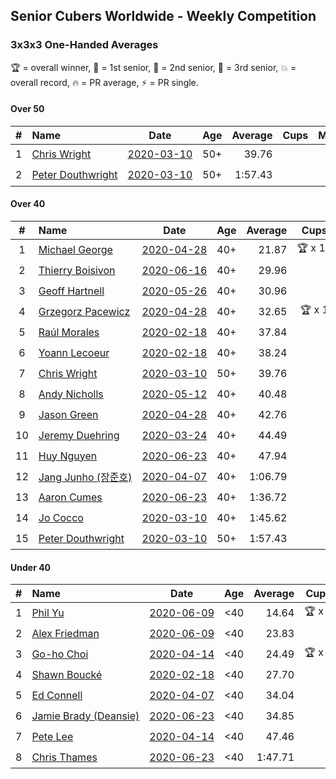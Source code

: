 ## Senior Cubers Worldwide - Weekly Competition
### 3x3x3 One-Handed Averages

🏆 = overall winner, 🥇 = 1st senior, 🥈 = 2nd senior, 🥉 = 3rd senior, 💥 = overall record, 🔥 = PR average, ⚡ = PR single.

#### Over 50

| # | Name | Date | Age | Average | Cups | Medals | Achievements | Video |
| :--: | :-- | :--: | :--: | --: | :--: | :-- | :-- | :-- |
| 1 | [<span style="white-space: nowrap">Chris Wright</span>](../../persons/chris_wright/333oh.md) | [<span style="white-space: nowrap">2020-03-10</span>](2020-03-10.md) | 50+ | 39.76 |  |  | <span style="white-space: nowrap">💥 x 1, 🔥 x 1, ⚡ x 1</span> | [Link](https://www.facebook.com/events/684510792316675/permalink/685546418879779/) |
| 2 | [<span style="white-space: nowrap">Peter Douthwright</span>](../../persons/peter_douthwright/333oh.md) | [<span style="white-space: nowrap">2020-03-10</span>](2020-03-10.md) | 50+ | 1:57.43 |  |  | <span style="white-space: nowrap">🔥 x 1, ⚡ x 2</span> | [Link](https://www.facebook.com/events/684510792316675/permalink/688822721885482/) |

#### Over 40

| # | Name | Date | Age | Average | Cups | Medals | Achievements | Video |
| :--: | :-- | :--: | :--: | --: | :--: | :-- | :-- | :-- |
| 1 | [<span style="white-space: nowrap">Michael George</span>](../../persons/michael_george/333oh.md) | [<span style="white-space: nowrap">2020-04-28</span>](2020-04-28.md) | 40+ | 21.87 | <span style="white-space: nowrap">🏆 x 11</span> | <span style="white-space: nowrap">🥇 x 14</span> | <span style="white-space: nowrap">💥 x 5, 🔥 x 3, ⚡ x 5</span> | [Link](https://www.facebook.com/events/535188653858103/permalink/535332343843734/) |
| 2 | [<span style="white-space: nowrap">Thierry Boisivon</span>](../../persons/thierry_boisivon/333oh.md) | [<span style="white-space: nowrap">2020-06-16</span>](2020-06-16.md) | 40+ | 29.96 |  | <span style="white-space: nowrap">🥈 x 6, 🥉 x 6</span> | <span style="white-space: nowrap">🔥 x 7, ⚡ x 3</span> | [Link](https://www.facebook.com/events/604103587178706/permalink/608762373379494/) |
| 3 | [<span style="white-space: nowrap">Geoff Hartnell</span>](../../persons/geoff_hartnell/333oh.md) | [<span style="white-space: nowrap">2020-05-26</span>](2020-05-26.md) | 40+ | 30.96 |  | <span style="white-space: nowrap">🥈 x 7, 🥉 x 7</span> | <span style="white-space: nowrap">🔥 x 5, ⚡ x 4</span> | [Link](https://www.facebook.com/events/688407551989463/permalink/690561981774020/) |
| 4 | [<span style="white-space: nowrap">Grzegorz Pacewicz</span>](../../persons/grzegorz_pacewicz/333oh.md) | [<span style="white-space: nowrap">2020-04-28</span>](2020-04-28.md) | 40+ | 32.65 | <span style="white-space: nowrap">🏆 x 1</span> | <span style="white-space: nowrap">🥇 x 1, 🥈 x 2</span> | <span style="white-space: nowrap">🔥 x 3, ⚡ x 2</span> | [Link](https://www.facebook.com/events/535188653858103/permalink/537395990304036/) |
| 5 | [<span style="white-space: nowrap">Raúl Morales</span>](../../persons/raul_morales/333oh.md) | [<span style="white-space: nowrap">2020-02-18</span>](2020-02-18.md) | 40+ | 37.84 |  |  | <span style="white-space: nowrap">🔥 x 1, ⚡ x 1</span> | |
| 6 | [<span style="white-space: nowrap">Yoann Lecoeur</span>](../../persons/yoann_lecoeur/333oh.md) | [<span style="white-space: nowrap">2020-02-18</span>](2020-02-18.md) | 40+ | 38.24 |  |  | <span style="white-space: nowrap">🔥 x 1, ⚡ x 1</span> | [Link](https://www.facebook.com/events/1618332754973681/permalink/1622459904560966/) |
| 7 | [<span style="white-space: nowrap">Chris Wright</span>](../../persons/chris_wright/333oh.md) | [<span style="white-space: nowrap">2020-03-10</span>](2020-03-10.md) | 50+ | 39.76 |  |  | <span style="white-space: nowrap">💥 x 1, 🔥 x 1, ⚡ x 1</span> | [Link](https://www.facebook.com/events/684510792316675/permalink/685546418879779/) |
| 8 | [<span style="white-space: nowrap">Andy Nicholls</span>](../../persons/andy_nicholls/333oh.md) | [<span style="white-space: nowrap">2020-05-12</span>](2020-05-12.md) | 40+ | 40.48 |  | <span style="white-space: nowrap">🥉 x 1</span> | <span style="white-space: nowrap">🔥 x 2, ⚡ x 4</span> | [Link](https://www.facebook.com/events/546188069600739/permalink/546935109526035/) |
| 9 | [<span style="white-space: nowrap">Jason Green</span>](../../persons/jason_green/333oh.md) | [<span style="white-space: nowrap">2020-04-28</span>](2020-04-28.md) | 40+ | 42.76 |  |  | <span style="white-space: nowrap">🔥 x 1, ⚡ x 1</span> | [Link](https://www.facebook.com/jasongreenbowler/videos/10163336975180425/) |
| 10 | [<span style="white-space: nowrap">Jeremy Duehring</span>](../../persons/jeremy_duehring/333oh.md) | [<span style="white-space: nowrap">2020-03-24</span>](2020-03-24.md) | 40+ | 44.49 |  | <span style="white-space: nowrap">🥉 x 1</span> | <span style="white-space: nowrap">🔥 x 2, ⚡ x 2</span> | [Link](https://www.facebook.com/events/212335450005639/permalink/213082393264278/) |
| 11 | [<span style="white-space: nowrap">Huy Nguyen</span>](../../persons/huy_nguyen/333oh.md) | [<span style="white-space: nowrap">2020-06-23</span>](2020-06-23.md) | 40+ | 47.94 |  |  | <span style="white-space: nowrap">🔥 x 2, ⚡ x 1</span> | [Link](https://www.facebook.com/events/722150235200875/permalink/726287661453799/) |
| 12 | [<span style="white-space: nowrap">Jang Junho (장준호)</span>](../../persons/jang_junho/333oh.md) | [<span style="white-space: nowrap">2020-04-07</span>](2020-04-07.md) | 40+ | 1:06.79 |  |  | <span style="white-space: nowrap">🔥 x 3, ⚡ x 3</span> | [Link](https://www.facebook.com/events/682716079141575/permalink/686595828753600/) |
| 13 | [<span style="white-space: nowrap">Aaron Cumes</span>](../../persons/aaron_cumes/333oh.md) | [<span style="white-space: nowrap">2020-06-23</span>](2020-06-23.md) | 40+ | 1:36.72 |  |  | <span style="white-space: nowrap">🔥 x 4, ⚡ x 5</span> | [Link](https://www.facebook.com/events/722150235200875/permalink/722235995192299/) |
| 14 | [<span style="white-space: nowrap">Jo Cocco</span>](../../persons/jo_cocco/333oh.md) | [<span style="white-space: nowrap">2020-03-10</span>](2020-03-10.md) | 40+ | 1:45.62 |  |  | <span style="white-space: nowrap">🔥 x 2, ⚡ x 3</span> | [Link](https://www.facebook.com/events/164742401163863/permalink/168022254169211/) |
| 15 | [<span style="white-space: nowrap">Peter Douthwright</span>](../../persons/peter_douthwright/333oh.md) | [<span style="white-space: nowrap">2020-03-10</span>](2020-03-10.md) | 50+ | 1:57.43 |  |  | <span style="white-space: nowrap">🔥 x 1, ⚡ x 2</span> | [Link](https://www.facebook.com/events/684510792316675/permalink/688822721885482/) |

#### Under 40

| # | Name | Date | Age | Average | Cups | Medals | Achievements | Video |
| :--: | :-- | :--: | :--: | --: | :--: | :-- | :-- | :-- |
| 1 | [<span style="white-space: nowrap">Phil Yu</span>](../../persons/phil_yu/333oh.md) | [<span style="white-space: nowrap">2020-06-09</span>](2020-06-09.md) | <40 | 14.64 | <span style="white-space: nowrap">🏆 x 1</span> |  | <span style="white-space: nowrap">💥 x 1, 🔥 x 1, ⚡ x 1</span> | [Link](https://www.facebook.com/events/903549840109576/permalink/904463093351584/) |
| 2 | [<span style="white-space: nowrap">Alex Friedman</span>](../../persons/alex_friedman/333oh.md) | [<span style="white-space: nowrap">2020-06-09</span>](2020-06-09.md) | <40 | 23.83 |  |  | <span style="white-space: nowrap">🔥 x 4, ⚡ x 4</span> | [Link](https://www.facebook.com/events/903549840109576/permalink/907939493003944/) |
| 3 | [<span style="white-space: nowrap">Go-ho Choi</span>](../../persons/go_ho_choi/333oh.md) | [<span style="white-space: nowrap">2020-04-14</span>](2020-04-14.md) | <40 | 24.49 | <span style="white-space: nowrap">🏆 x 2</span> |  | <span style="white-space: nowrap">💥 x 1, 🔥 x 2, ⚡ x 1</span> | [Link](https://www.facebook.com/events/982619255468618/permalink/987264148337462/) |
| 4 | [<span style="white-space: nowrap">Shawn Boucké</span>](../../persons/shawn_boucke/333oh.md) | [<span style="white-space: nowrap">2020-02-18</span>](2020-02-18.md) | <40 | 27.70 |  |  | <span style="white-space: nowrap">🔥 x 1, ⚡ x 1</span> | [Link](https://www.facebook.com/events/1618332754973681/permalink/1621909717949318/) |
| 5 | [<span style="white-space: nowrap">Ed Connell</span>](../../persons/ed_connell/333oh.md) | [<span style="white-space: nowrap">2020-04-07</span>](2020-04-07.md) | <40 | 34.04 |  |  | <span style="white-space: nowrap">🔥 x 1, ⚡ x 1</span> | [Link](https://www.facebook.com/events/682716079141575/permalink/684177285662121/) |
| 6 | [<span style="white-space: nowrap">Jamie Brady (Deansie)</span>](../../persons/jamie_brady/333oh.md) | [<span style="white-space: nowrap">2020-06-23</span>](2020-06-23.md) | <40 | 34.85 |  |  | <span style="white-space: nowrap">🔥 x 4, ⚡ x 3</span> | [Link](https://www.facebook.com/events/722150235200875/permalink/725813714834527/) |
| 7 | [<span style="white-space: nowrap">Pete Lee</span>](../../persons/pete_lee/333oh.md) | [<span style="white-space: nowrap">2020-04-14</span>](2020-04-14.md) | <40 | 47.46 |  |  | <span style="white-space: nowrap">🔥 x 2, ⚡ x 1</span> | [Link](https://www.facebook.com/events/982619255468618/permalink/985950998468777/) |
| 8 | [<span style="white-space: nowrap">Chris Thames</span>](../../persons/chris_thames/333oh.md) | [<span style="white-space: nowrap">2020-06-23</span>](2020-06-23.md) | <40 | 1:47.71 |  |  | <span style="white-space: nowrap">🔥 x 2, ⚡ x 1</span> | [Link](https://www.facebook.com/events/722150235200875/permalink/725711178178114/) |


<!-- Global site tag (gtag.js) - Google Analytics -->
<script async src="https://www.googletagmanager.com/gtag/js?id=UA-86348435-3"></script>
<script>window.dataLayer = window.dataLayer || []; function gtag() {dataLayer.push(arguments);} gtag('js', new Date()); gtag('config', 'UA-86348435-3');</script>
